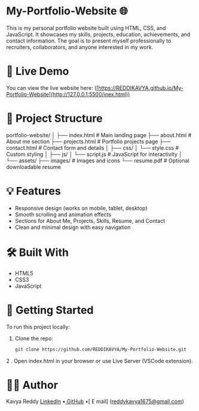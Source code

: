 # My-Portfolio-Website 🌐

This is my personal portfolio website built using HTML, CSS, and JavaScript. It showcases my skills, projects, education, achievements, and contact information. The goal is to present myself professionally to recruiters, collaborators, and anyone interested in my work.

# 🔗 Live Demo

You can view the live website here: ([https://REDDIKAVYA.github.io/My-Portfolio-Website](http://127.0.0.1:5500/inex.html))

# 📁 Project Structure
portfolio-website/
│
├── index.html # Main landing page
├── about.html # About me section
├── projects.html # Portfolio projects page
├── contact.html # Contact form and details
│
├── css/
│ └── style.css # Custom styling
│
├── js/
│ └── script.js # JavaScript for interactivity
│
└── assets/
├── images/ # Images and icons
└── resume.pdf # Optional downloadable resume


# 💡 Features

- Responsive design (works on mobile, tablet, desktop)
- Smooth scrolling and animation effects
- Sections for About Me, Projects, Skills, Resume, and Contact
- Clean and minimal design with easy navigation

# 🛠️ Built With

- HTML5
- CSS3
- JavaScript

# 🚀 Getting Started

To run this project locally:

1. Clone the repo:
   ```bash
   git clone https://github.com/REDDIKAVYA/My-Portfolio-Website.git
2 . Open index.html in your browser or use Live Server (VSCode extension).

# 🙋‍♀️ Author
Kavya Reddy
[LinkedIn](https://www.linkedin.com/in/kavya-reddy-001479259) •[ GitHub](https://github.com/REDDIKAVYA) •[ E mail] (reddykavya1675@gmail.com)
